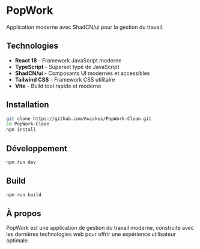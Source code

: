 # PopWork

Application moderne avec ShadCN/ui pour la gestion du travail.

## Technologies

- **React 18** - Framework JavaScript moderne
- **TypeScript** - Superset typé de JavaScript  
- **ShadCN/ui** - Composants UI modernes et accessibles
- **Tailwind CSS** - Framework CSS utilitaire
- **Vite** - Build tool rapide et moderne

## Installation

```bash
git clone https://github.com/Kwickos/PopWork-Clean.git
cd PopWork-Clean
npm install
```

## Développement

```bash
npm run dev
```

## Build

```bash
npm run build
```

## À propos

PopWork est une application de gestion du travail moderne, construite avec les dernières technologies web pour offrir une expérience utilisateur optimale.